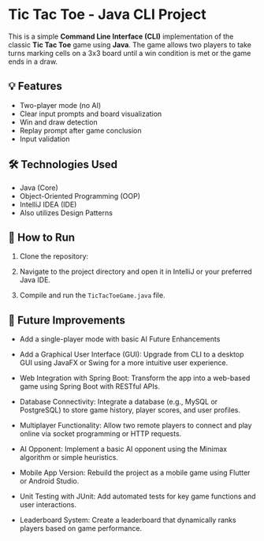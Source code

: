 # Tic Tac Toe - Java CLI Project

This is a simple **Command Line Interface (CLI)** implementation of the classic **Tic Tac Toe** game using **Java**. The game allows two players to take turns marking cells on a 3x3 board until a win condition is met or the game ends in a draw.

## 💡 Features

- Two-player mode (no AI)
- Clear input prompts and board visualization
- Win and draw detection
- Replay prompt after game conclusion
- Input validation

## 🛠️ Technologies Used

- Java (Core)
- Object-Oriented Programming (OOP)
- IntelliJ IDEA (IDE)
- Also utilizes Design Patterns

## 🚀 How to Run

1. Clone the repository:

2. Navigate to the project directory and open it in IntelliJ or your preferred Java IDE.

3. Compile and run the `TicTacToeGame.java` file.

## 📌 Future Improvements

- Add a single-player mode with basic AI
 Future Enhancements
- Add a Graphical User Interface (GUI): Upgrade from CLI to a desktop GUI using JavaFX or Swing for a more intuitive user experience.

- Web Integration with Spring Boot: Transform the app into a web-based game using Spring Boot with RESTful APIs.

- Database Connectivity: Integrate a database (e.g., MySQL or PostgreSQL) to store game history, player scores, and user profiles.

- Multiplayer Functionality: Allow two remote players to connect and play online via socket programming or HTTP requests.

- AI Opponent: Implement a basic AI opponent using the Minimax algorithm or simple heuristics.

- Mobile App Version: Rebuild the project as a mobile game using Flutter or Android Studio.

- Unit Testing with JUnit: Add automated tests for key game functions and user interactions.

- Leaderboard System: Create a leaderboard that dynamically ranks players based on game performance.
